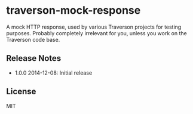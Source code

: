 traverson-mock-response
=======================

A mock HTTP response, used by various Traverson projects for testing purposes. Probably completely irrelevant for you, unless you work on the Traverson code base.

Release Notes
-------------

* 1.0.0 2014-12-08: Initial release

License
-------

MIT
